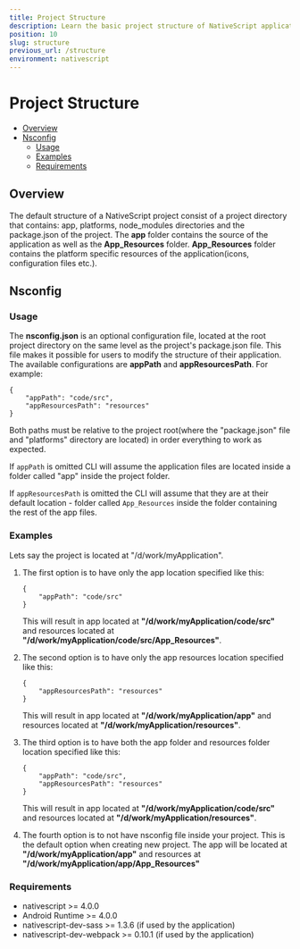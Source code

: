```yaml
---
title: Project Structure
description: Learn the basic project structure of NativeScript application.
position: 10
slug: structure
previous_url: /structure
environment: nativescript
---
```


# Project Structure

* [Overview](#overview)
* [Nsconfig](#nsconfig)
    * [Usage](#usage)
    * [Examples](#examples)
    * [Requirements](#requirements)

## Overview

The default structure of a NativeScript project consist of a project directory that contains: app, platforms, node_modules directories and the package.json of the project. The **app** folder contains the source of the application as well as the **App_Resources** folder. **App_Resources** folder contains the platform specific resources of the application(icons, configuration files etc.).

## Nsconfig

### Usage

The **nsconfig.json** is an optional configuration file, located at the root project directory on the same level as the project's package.json file. This file makes it possible for users to modify the structure of their application. The available configurations are **appPath** and **appResourcesPath**. For example:

```
{
    "appPath": "code/src",
    "appResourcesPath": "resources"
}
```

Both paths must be relative to the project root(where the "package.json" file and "platforms" directory are located) in order everything to work as expected. 

If `appPath` is omitted CLI will assume the application files are located inside a folder called "app" inside the project folder.

If `appResourcesPath` is omitted the CLI will assume that they are at their default location - folder called `App_Resources` inside the folder containing the rest of the app files.

### Examples
Lets say the project is located at "/d/work/myApplication".

1. The first option is to have only the app location specified like this:
    ```
    {
        "appPath": "code/src"
    }
    ```
    This will result in app located at **"/d/work/myApplication/code/src"** and resources located at **"/d/work/myApplication/code/src/App_Resources"**.

2. The second option is to have only the app resources location specified like this:
    ```
    {
        "appResourcesPath": "resources"
    }
    ```
    This will result in app located at **"/d/work/myApplication/app"** and resources located at **"/d/work/myApplication/resources"**.

3. The third option is to have both the app folder and resources folder location specified like this:
    ```
    {
        "appPath": "code/src",
        "appResourcesPath": "resources"
    }
    ```
    This will result in app located at **"/d/work/myApplication/code/src"** and resources located at **"/d/work/myApplication/resources"**.

4. The fourth option is to not have nsconfig file inside your project. This is the default option when creating new project. Тhe app will be located at **"/d/work/myApplication/app"** and resources at **"/d/work/myApplication/app/App_Resources"**

### Requirements

* nativescript >= 4.0.0
* Android Runtime >= 4.0.0
* nativescript-dev-sass >= 1.3.6 (if used by the application)
* nativescript-dev-webpack >= 0.10.1 (if used by the application)
